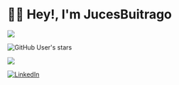 <div>

# 👋🏻 Hey!, I'm JucesBuitrago

</div>

<div>

![](https://img.shields.io/github/followers/jucesbuitrago?label=follow&logo=github&style=flat-square)

![GitHub User's stars](https://img.shields.io/github/stars/jucesbuitrago?label=%E2%AD%90GitHub%20stars&style=flat-square)

![](https://komarev.com/ghpvc/?username=jucesbuitrago&style=flat-square&color=008080)

 <a href="https://www.linkedin.com/in/juliocesarbuitrago/">
        <img src="https://img.shields.io/badge/linkedIn-Julio%20Buitrago-1DB954?style=flat-square&logo=linkedin&logoColor=white&color=teal" alt="LinkedIn" title="LinkedIn">
</a>

<!--
**jucesbuitrago/jucesbuitrago** is a ✨ _special_ ✨ repository because its `README.md` (this file) appears on your GitHub profile.

Here are some ideas to get you started:

- 🔭 I’m currently working on ...
- 🌱 I’m currently learning ...
- 👯 I’m looking to collaborate on ...
- 🤔 I’m looking for help with ...
- 💬 Ask me about ...
- 📫 How to reach me: ...
- 😄 Pronouns: ...
- ⚡ Fun fact: ...
-->
